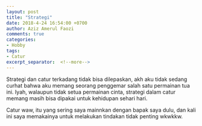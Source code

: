 ```yaml
---
layout: post
title: "Strategi"
date: 2018-4-24 16:54:00 +0700
author: Aziz Amerul Faozi
comments: true
categories: 
- Hobby
tags:
- Catur
excerpt_separator:  <!--more-->
---
```


Strategi dan catur terkadang tidak bisa dilepaskan, akh aku tidak sedang curhat bahwa aku memang seorang penggemar salah satu permainan tua ini. Iyah, walaupun tidak setua permainan cinta, strategi dalam catur memang masih bisa dipakai untuk kehidupan sehari hari. 

Catur waw, itu yang sering saya mainnkan dengan bapak saya dulu, dan kali ini saya memakainya untuk melakukan tindakan tidak penting wkwkkw.


